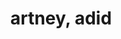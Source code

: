 ---
ee_id_thing: '4487'
site: '1'
type: '2'
inv_num: 2019-054
add_credit:
url: 2019-054-artney-adid
title: artney, adid
year: '2019'
display_year: '2019'
medium: IQDemy Premium UV ink on IKEA LINNMON table tops
dims: '118 x 118 '
pitch:
ps:
live_url:
youtube:
https://github.com/coryarcangel/alu:
imgs: artney_-adid-2019-054-db---cTgi.jpg
subheading:
download:
commission:
related:
layout: things-i-made
---